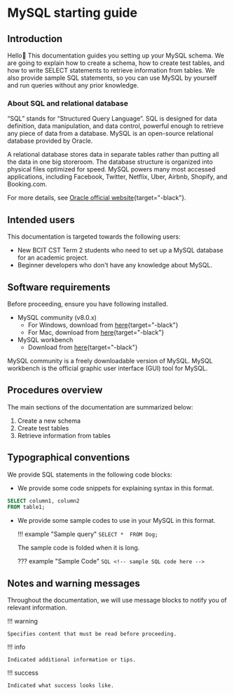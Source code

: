 
# MySQL starting guide
## Introduction

Hello👋
This documentation guides you setting up your MySQL schema. We are going to explain how to create a schema, how to create test tables, and how to write SELECT statements to retrieve information from tables. We also provide sample SQL statements, so you can use MySQL by yourself and run queries without any prior knowledge.


### About SQL and relational database
“SQL” stands for “Structured Query Language”. SQL is designed for data definition, data manipulation, and data control, powerful enough to retrieve any piece of data from a database. MySQL is an open-source relational database provided by Oracle. 

A relational database stores data in separate tables rather than putting all the data in one big storeroom. The database structure is organized into physical files optimized for speed. 
MySQL powers many most accessed applications, including Facebook, Twitter, Netflix, Uber, Airbnb, Shopify, and Booking.com. 

For more details, see [Oracle official website](https://www.oracle.com/ca-en/mysql/what-is-mysql/){target="-black"}.


## Intended users
This documentation is targeted towards the following users:

- New BCIT CST Term 2 students who need to set up a MySQL database for an academic project.
- Beginner developers who don't have any knowledge about MySQL.


## Software requirements
Before proceeding, ensure you have following installed.

- MySQL community (v8.0.x)
    - For Windows, download from [here](https://dev.mysql.com/downloads/mysql/){target="-black"}
    - For Mac, download from [here](https://dev.mysql.com/downloads/installer/){target="-black"}
- MySQL workbench
    - Download from [here](https://dev.mysql.com/downloads/workbench/){target="-black"}

MySQL community is a freely downloadable version of MySQL. MySQL workbench is the official graphic user interface (GUI) tool for MySQL.

## Procedures overview
The main sections of the documentation are summarized below:

1. Create a new schema
1. Create test tables
1. Retrieve information from tables

## Typographical conventions
We provide SQL statements in the following code blocks:

- We provide some code snippets for explaining syntax in this format.
``` sql
SELECT column1, column2
FROM table1;
```

- We provide some sample codes to use in your MySQL in this format.

    !!! example "Sample query"
        ```
        SELECT * 
        FROM Dog;
        ```

    The sample code is folded when it is long.

    ??? example "Sample Code"
        ``` SQL
        <!-- sample SQL code here -->
        ```


## Notes and warning messages
Throughout the documentation, we will use message blocks to notify you of relevant information.

!!! warning

    Specifies content that must be read before proceeding. 

!!! info

    Indicated additional information or tips.

!!! success

    Indicated what success looks like.
